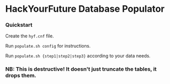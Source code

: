 # HackYourFuture Database Populator
### Quickstart
Create the `hyf.cnf` file.

Run `populate.sh config` for instructions.

Run `populate.sh {step1|step2|step3}` according to your data needs.

### NB: This is destructive! It doesn't just truncate the tables, it drops them. ###
